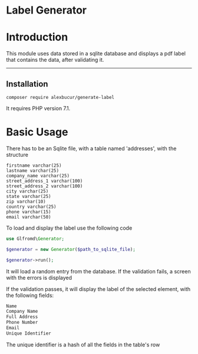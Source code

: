 Label Generator
=============

Introduction
============

This module uses data stored in a sqlite database and displays a pdf label that contains the data,
after validating it.

--------------------------------------------

Installation
------------

```
composer require alexbucur/generate-label
```

It requires PHP version 7.1.


Basic Usage
===========

There has to be an Sqlite file, with a table named 'addresses', with the structure

```text
firstname varchar(25)
lastname varchar(25)
company_name varchar(25)
street_address_1 varchar(100)
street_address_2 varchar(100)
city varchar(25)
state varchar(25)
zip varchar(10)
country varchar(25)
phone varchar(15)
email varchar(50)
```

To load and display the label use the following code

```php
use Glfromd\Generator;

$generator = new Generator($path_to_sqlite_file);

$generator->run();
```

It will load a random entry from the database. If the validation fails, a screen
with the errors is displayed

If the validation passes, it will display the label of the selected element, with
the following fields:

```php
Name
Company Name
Full Address
Phone Number
Email
Unique Identifier
```

The unique identifier is a hash of all the fields in the table's row
